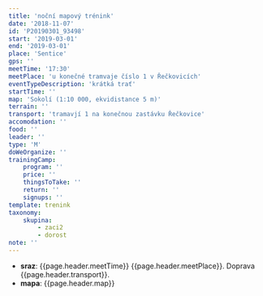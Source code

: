 ```yaml
---
title: 'noční mapový trénink'
date: '2018-11-07'
id: 'P20190301_93498'
start: '2019-03-01'
end: '2019-03-01'
place: 'Sentice'
gps: ''
meetTime: '17:30'
meetPlace: 'u konečné tramvaje číslo 1 v Řečkovicích'
eventTypeDescription: 'krátká trať'
startTime: ''
map: 'Sokolí (1:10 000, ekvidistance 5 m)'
terrain: ''
transport: 'tramavjí 1 na konečnou zastávku Řečkovice'
accomodation: ''
food: ''
leader: ''
type: 'M'
doWeOrganize: ''
trainingCamp:
    program: ''
    price: ''
    thingsToTake: ''
    return: ''
    signups: ''
template: trenink
taxonomy:
    skupina:
        - zaci2
        - dorost
note: ''
---
```

* **sraz**: {{page.header.meetTime}} {{page.header.meetPlace}}. Doprava {{page.header.transport}}.
* **mapa**: {{page.header.map}}
